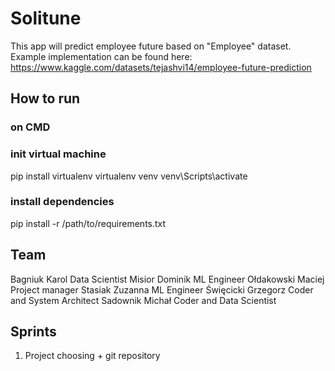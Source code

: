 # Solitune
This app will predict employee future based on "Employee" dataset. 
Example implementation can be found here: https://www.kaggle.com/datasets/tejashvi14/employee-future-prediction

## How to run

### on CMD
### init virtual machine
pip install virtualenv
virtualenv venv
venv\Scripts\activate
### install dependencies
pip install -r /path/to/requirements.txt

## Team
Bagniuk Karol       Data Scientist
Misior Dominik      ML Engineer
Ołdakowski Maciej   Project manager
Stasiak Zuzanna     ML Engineer
Święcicki Grzegorz  Coder and System Architect
Sadownik Michał     Coder and Data Scientist


## Sprints
1. Project choosing + git repository